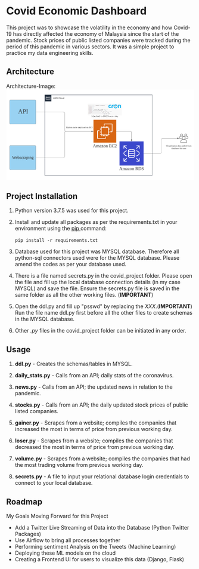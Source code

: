 # Covid Economic Dashboard

This project was to showcase the volatility in the economy and how Covid-19 has directly affected the economy of Malaysia since the start of the pandemic. Stock prices of public listed companies were tracked during the period of this pandemic in various sectors. It was a simple project to practice my data engineering skills.

## Architecture

Architecture-Image:
![alt text](https://github.com/dazza10/Covid-Economic-Dashboard/blob/master/Images/AWS%20(2019)%20horizontal%20framework.png)

## Project Installation

1. Python version 3.7.5 was used for this project.

2. Install and update all packages as per the requirements.txt in your environment using the [pip ](https://www.startdataengineering.com "Pip Installation") command:

   ```pip install -r requirements.txt```

3. Database used for this project was MYSQL database. Therefore all python-sql connectors used were for the MYSQL database. Please amend the codes as per your database used.

4. There is a file named secrets.py in the covid_project folder. Please open the file and fill up the local  database connection details (in my case MYSQL) and save the file. Ensure the secrets.py file is saved in the same folder as all the other working files. (**IMPORTANT**)

5. Open the ddl.py and fill up "psswd" by replacing the _XXX_.(**IMPORTANT**) Run the file name ddl.py first before all the other files to create schemas in the MYSQL database.

6. Other _.py_ files in the covid_project folder can be initiated in any order.

## Usage

1. **ddl.py** - Creates the schemas/tables in MYSQL.

2. **daily_stats.py** - Calls from an API; daily stats of the coronavirus.

3. **news.py** - Calls from an API; the updated news in relation to the pandemic.

4. **stocks.py** - Calls from an API; the daily updated stock prices of public listed companies.

5. **gainer.py** - Scrapes from a website; compiles the companies that increased the most in terms of price from previous working day.

6. **loser.py** - Scrapes from a website; compiles the companies that decreased the most in terms of price from previous working day.

7. **volume.py** - Scrapes from a website; compiles the companies that had the most trading volume from previous working day.

8. **secrets.py** - A file to input your relational database login credentials to connect to your local database.

## Roadmap

My Goals Moving Forward for this Project

- Add a Twitter Live Streaming of Data into the Database (Python Twitter Packages)
- Use Airflow to bring all processes together
- Performing sentiment Analysis on the Tweets (Machine Learning)
- Deploying these ML models on the cloud
- Creating a Frontend UI for users to visualize this data (Django, Flask)
